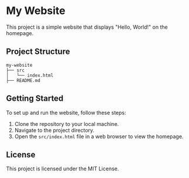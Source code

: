 # My Website

This project is a simple website that displays "Hello, World!" on the homepage.

## Project Structure

```
my-website
├── src
│   └── index.html
├── README.md
```

## Getting Started

To set up and run the website, follow these steps:

1. Clone the repository to your local machine.
2. Navigate to the project directory.
3. Open the `src/index.html` file in a web browser to view the homepage.

## License

This project is licensed under the MIT License.